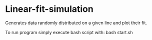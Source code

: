 # Linear-fit-simulation
Generates data randomly distributed on a given line and plot their fit.

To run program simply execute bash script with: bash start.sh
